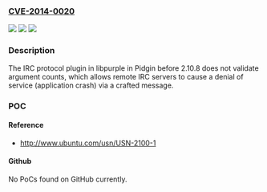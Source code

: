 ### [CVE-2014-0020](https://cve.mitre.org/cgi-bin/cvename.cgi?name=CVE-2014-0020)
![](https://img.shields.io/static/v1?label=Product&message=n%2Fa&color=blue)
![](https://img.shields.io/static/v1?label=Version&message=n%2Fa&color=blue)
![](https://img.shields.io/static/v1?label=Vulnerability&message=n%2Fa&color=brighgreen)

### Description

The IRC protocol plugin in libpurple in Pidgin before 2.10.8 does not validate argument counts, which allows remote IRC servers to cause a denial of service (application crash) via a crafted message.

### POC

#### Reference
- http://www.ubuntu.com/usn/USN-2100-1

#### Github
No PoCs found on GitHub currently.

